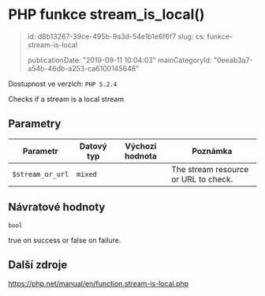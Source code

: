 PHP funkce stream_is_local()
============================

> id: d8b13267-39ce-495b-9a3d-54e1b1e6f6f7
> slug:
> 	cs: funkce-stream-is-local
> 
> publicationDate: "2019-09-11 10:04:03"
> mainCategoryId: "0eeab3a7-a54b-46db-a253-ca6100145648"

Dostupnost ve verzích: `PHP 5.2.4`

Checks if a stream is a local stream


Parametry
--------------

| Parametr | Datový typ | Výchozí hodnota | Poznámka |
|-----|-----|-----|-----|
| `$stream_or_url` | `mixed` |  | The stream resource or URL to check. |


Návratové hodnoty
----------------

`bool`

true on success or false on failure.

Další zdroje
------------

https://php.net/manual/en/function.stream-is-local.php
